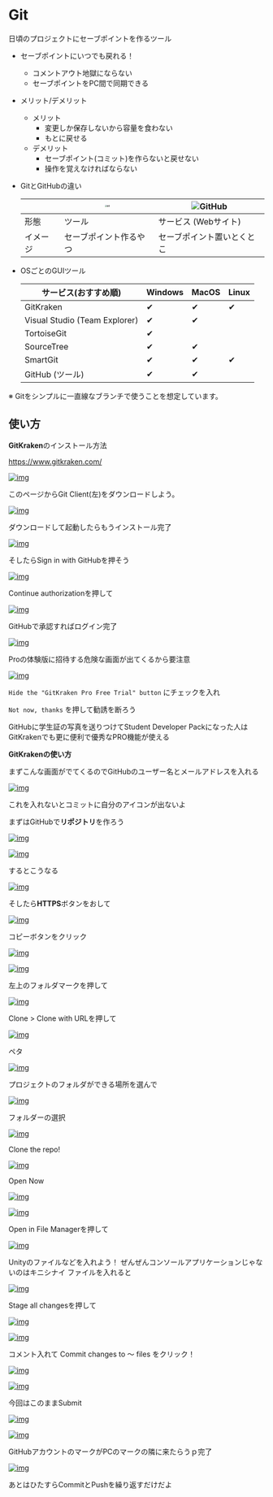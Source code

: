 # Git

日頃のプロジェクトにセーブポイントを作るツール

- セーブポイントにいつでも戻れる！
  - コメントアウト地獄にならない
  - セーブポイントをPC間で同期できる



- メリット/デメリット
  - メリット
    - 変更しか保存しないから容量を食わない
    - もとに戻せる
  - デメリット
    - セーブポイント(コミット)を作らないと戻せない
    - 操作を覚えなければならない



- GitとGitHubの違い

  |          | <img src="https://cdn-media-1.freecodecamp.org/images/jA95J8tg2JMxx-zLD2ORofiNNj7pMPdmiAB7" alt="Git" style="zoom:25%;" /> | ![GitHub](https://upload.wikimedia.org/wikipedia/commons/b/bc/Pornhub-style_GitHub_logo.png) |
  | -------- | ------------------------------------------------------------ | ------------------------------------------------------------ |
  | 形態     | ツール                                                       | サービス (Webサイト)                                         |
  | イメージ | セーブポイント作るやつ                                       | セーブポイント置いとくとこ                                   |

  

- OSごとのGUIツール

  | サービス(おすすめ順)          | Windows | MacOS | Linux |
  | ----------------------------- | ------- | ----- | ----- |
  | GitKraken                     | ✔       | ✔     | ✔     |
  | Visual Studio (Team Explorer) | ✔       | ✔     |       |
  | TortoiseGit                   | ✔       |       |       |
  | SourceTree                    | ✔       | ✔     |       |
  | SmartGit                      | ✔       | ✔     | ✔     |
  | GitHub (ツール)               | ✔       | ✔     |       |



※ Gitをシンプルに一直線なブランチで使うことを想定しています。



## 使い方

**GitKraken**のインストール方法

https://www.gitkraken.com/

[![img](https://images-ext-2.discordapp.net/external/pxSrLoBqc0psQg3vZHqrtM5m9LiWw5GU6J1yf3oNxPI/https/www.gitkraken.com/img/og/og-git-client.png?width=400&height=210)](https://www.gitkraken.com/)

このページからGit Client(左)をダウンロードしよう。

[![img](https://media.discordapp.net/attachments/566102534188433428/566591252045365248/unknown.png?width=260&height=300)](https://cdn.discordapp.com/attachments/566102534188433428/566591252045365248/unknown.png)

ダウンロードして起動したらもうインストール完了

[![img](https://media.discordapp.net/attachments/566102534188433428/566591766409641984/unknown.png?width=399&height=300)](https://cdn.discordapp.com/attachments/566102534188433428/566591766409641984/unknown.png)

そしたらSign in with GitHubを押そう

[![img](https://media.discordapp.net/attachments/566102534188433428/566592031174950922/unknown.png?width=259&height=300)](https://cdn.discordapp.com/attachments/566102534188433428/566592031174950922/unknown.png)

Continue authorizationを押して

[![img](https://media.discordapp.net/attachments/566102534188433428/566592128805896223/unknown.png?width=400&height=179)](https://cdn.discordapp.com/attachments/566102534188433428/566592128805896223/unknown.png)

GitHubで承認すればログイン完了

[![img](https://media.discordapp.net/attachments/566102534188433428/566592265829744660/unknown.png?width=386&height=300)](https://cdn.discordapp.com/attachments/566102534188433428/566592265829744660/unknown.png)

Proの体験版に招待する危険な画面が出てくるから要注意

[![img](https://media.discordapp.net/attachments/566102534188433428/566593608459747328/unknown.png?width=400&height=208)](https://cdn.discordapp.com/attachments/566102534188433428/566593608459747328/unknown.png)

`Hide the "GitKraken Pro Free Trial" button` にチェックを入れ

`Not now, thanks` を押して勧誘を断ろう

GitHubに学生証の写真を送りつけてStudent Developer Packになった人はGitKrakenでも更に便利で優秀なPRO機能が使える



**GitKrakenの使い方**

まずこんな画面がでてくるのでGitHubのユーザー名とメールアドレスを入れる

[![img](https://media.discordapp.net/attachments/697113085755916365/697114753830486156/2-Profile-Switching-2.png?width=400&height=239)](https://cdn.discordapp.com/attachments/697113085755916365/697114753830486156/2-Profile-Switching-2.png)

これを入れないとコミットに自分のアイコンが出ないよ

まずはGitHubで**リポジトリ**を作ろう

[![img](https://media.discordapp.net/attachments/566102534188433428/566595327025479721/unknown.png)](https://cdn.discordapp.com/attachments/566102534188433428/566595327025479721/unknown.png)

[![img](https://media.discordapp.net/attachments/566102534188433428/566595860339752960/unknown.png?width=333&height=300)](https://cdn.discordapp.com/attachments/566102534188433428/566595860339752960/unknown.png)

するとこうなる

[![img](https://media.discordapp.net/attachments/566102534188433428/566595995102609408/unknown.png?width=355&height=300)](https://cdn.discordapp.com/attachments/566102534188433428/566595995102609408/unknown.png)

そしたら**HTTPS**ボタンをおして

[![img](https://media.discordapp.net/attachments/566102534188433428/566596264075067397/unknown.png)](https://cdn.discordapp.com/attachments/566102534188433428/566596264075067397/unknown.png)

コピーボタンをクリック

[![img](https://media.discordapp.net/attachments/566102534188433428/566596361739567124/unknown.png)](https://cdn.discordapp.com/attachments/566102534188433428/566596361739567124/unknown.png)

[![img](https://media.discordapp.net/attachments/566102534188433428/566596547320741888/unknown.png?width=400&height=220)](https://cdn.discordapp.com/attachments/566102534188433428/566596547320741888/unknown.png)

左上のフォルダマークを押して

[![img](https://media.discordapp.net/attachments/566102534188433428/566596615876378627/unknown.png)](https://cdn.discordapp.com/attachments/566102534188433428/566596615876378627/unknown.png)

Clone > Clone with URLを押して

[![img](https://media.discordapp.net/attachments/566102534188433428/566596715428184074/unknown.png?width=400&height=223)](https://cdn.discordapp.com/attachments/566102534188433428/566596715428184074/unknown.png)

ペタ

[![img](https://media.discordapp.net/attachments/566102534188433428/566596797737336837/unknown.png?width=400&height=198)](https://cdn.discordapp.com/attachments/566102534188433428/566596797737336837/unknown.png)

プロジェクトのフォルダができる場所を選んで

[![img](https://media.discordapp.net/attachments/566102534188433428/566597047126458375/unknown.png?width=400&height=198)](https://cdn.discordapp.com/attachments/566102534188433428/566597047126458375/unknown.png)

フォルダーの選択

[![img](https://media.discordapp.net/attachments/566102534188433428/566597143130013697/unknown.png?width=400&height=198)](https://cdn.discordapp.com/attachments/566102534188433428/566597143130013697/unknown.png)

Clone the repo!

[![img](https://media.discordapp.net/attachments/566102534188433428/566597242895597590/unknown.png?width=400&height=81)](https://cdn.discordapp.com/attachments/566102534188433428/566597242895597590/unknown.png)

Open Now

[![img](https://media.discordapp.net/attachments/566102534188433428/566597318783139840/unknown.png?width=400&height=39)](https://cdn.discordapp.com/attachments/566102534188433428/566597318783139840/unknown.png)

[![img](https://media.discordapp.net/attachments/566102534188433428/566598410560602112/unknown.png?width=400&height=221)](https://cdn.discordapp.com/attachments/566102534188433428/566598410560602112/unknown.png)

Open in File Managerを押して

[![img](https://media.discordapp.net/attachments/566102534188433428/566598558791368717/unknown.png?width=400&height=263)](https://cdn.discordapp.com/attachments/566102534188433428/566598558791368717/unknown.png)

Unityのファイルなどを入れよう！ ぜんぜんコンソールアプリケーションじゃないのはキニシナイ ファイルを入れると

[![img](https://media.discordapp.net/attachments/566102534188433428/566599645548249088/unknown.png?width=400&height=176)](https://cdn.discordapp.com/attachments/566102534188433428/566599645548249088/unknown.png)

Stage all changesを押して

[![img](https://media.discordapp.net/attachments/566102534188433428/566600985997344818/unknown.png)](https://cdn.discordapp.com/attachments/566102534188433428/566600985997344818/unknown.png)

[![img](https://media.discordapp.net/attachments/566102534188433428/566601101705478163/unknown.png?width=323&height=300)](https://cdn.discordapp.com/attachments/566102534188433428/566601101705478163/unknown.png)

コメント入れて Commit changes to ～ files をクリック！

[![img](https://media.discordapp.net/attachments/566102534188433428/566601252759142420/unknown.png?width=400&height=123)](https://cdn.discordapp.com/attachments/566102534188433428/566601252759142420/unknown.png)

[![img](https://media.discordapp.net/attachments/566102534188433428/566601418354720768/unknown.png)](https://cdn.discordapp.com/attachments/566102534188433428/566601418354720768/unknown.png)

今回はこのままSubmit

[![img](https://media.discordapp.net/attachments/566102534188433428/566601491004129290/unknown.png?width=400&height=52)](https://cdn.discordapp.com/attachments/566102534188433428/566601491004129290/unknown.png)

[![img](https://media.discordapp.net/attachments/566102534188433428/566601555940474880/unknown.png?width=400&height=132)](https://cdn.discordapp.com/attachments/566102534188433428/566601555940474880/unknown.png)

GitHubアカウントのマークがPCのマークの隣に来たらうｐ完了

[![img](https://images-ext-1.discordapp.net/external/PqEeetzIVyBRUxtuzg6AWUkiWTkJ2yCeXzd9wk3ynxY/https/gyazo.com/ee5567d8411c0033ce71f19aecb3a9b2/raw?width=400&height=258)](https://gyazo.com/ee5567d8411c0033ce71f19aecb3a9b2/raw)

あとはひたすらCommitとPushを繰り返すだけだよ